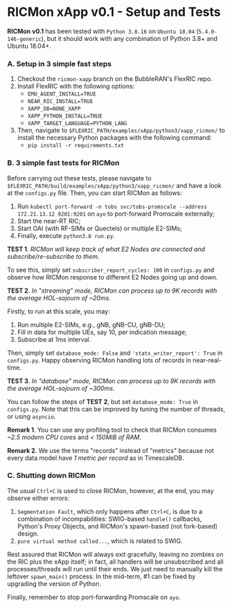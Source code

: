 # RICMon xApp v0.1 - Setup and Tests

**RICMon v0.1** has been tested with `Python 3.8.16` on `Ubuntu 18.04` (`5.4.0-146-generic`), but it should work with any combination of Python 3.8+ and Ubuntu 18.04+.

### A. Setup in 3 simple fast steps
1. Checkout the `ricmon-xapp` branch on the BubbleRAN's FlexRIC repo.
2. Install FlexRIC with the following options:
    * `EMU_AGENT_INSTALL=TRUE`
    * `NEAR_RIC_INSTALL=TRUE`
    * `XAPP_DB=NONE_XAPP`
    * `XAPP_PYTHON_INSTALL=TRUE`
    * `XAPP_TARGET_LANGUAGE=PYTHON_LANG`
3. Then, navigate to `$FLEXRIC_PATH/examples/xApp/python3/xapp_ricmon/` to install the necessary Python packages with the following command:
    * `pip install -r requirements.txt`

### B. 3 simple fast tests for RICMon
Before carrying out these tests, please navigate to `$FLEXRIC_PATH/build/examples/xApp/python3/xapp_ricmon/` and have a look at the `configs.py` file. Then, you can start RICMon as follows:
1. Run `kubectl port-forward -n tobs svc/tobs-promscale --address 172.21.13.12 9201:9201` on `ayo` to port-forward Promscale externally;
2. Start the near-RT RIC;
3. Start OAI (with RF-SIMs or Quectels) or multiple E2-SIMs;
4. Finally, execute `python3.8 run.py`.

**TEST 1**. _RICMon will keep track of what E2 Nodes are connected and subscribe/re-subscribe to them_.

To see this, simply set `subscriber_report_cycles: 100` in `configs.py` and observe how RICMon response to different E2 Nodes going up and down.

**TEST 2**. _In "streaming" mode, RICMon can process up to 9K records with the average HOL-sojourn of ~20ms_.

Firstly, to run at this scale, you may:
1. Run multiple E2-SIMs, e.g., gNB, gNB-CU, gNB-DU;
2. Fill in data for multiple UEs, say 10, per indication message;
3. Subscribe at 1ms interval.

Then, simply set `database_mode: False` and `'stats_writer_report': True` in `configs.py`. Happy observing RICMon handling lots of records in near-real-time.

**TEST 3**. _In "database" mode, RICMon can process up to 9K records with the average HOL-sojourn of ~300ms_.

You can follow the steps of **TEST 2**, but set `database_mode: True` in `configs.py`. Note that this can be improved by tuning the number of threads, or using `asyncio`.

**Remark 1**. You can use any profiling tool to check that RICMon consumes *~2.5 modern CPU cores* and *< 150MiB of RAM*.

**Remark 2**. We use the terms "records" instead of "metrics" because not every data model have _1 metric per record_ as in TimescaleDB.

### C. Shutting down RICMon
The usual `Ctrl+C` is used to close RICMon, however, at the end, you may observe either errors:
1. `Segmentation Fault`, which only happens after `Ctrl+C`, is due to a combination of incompabilities: SWIG-based `handle()` callbacks, Python's Proxy Objects, and RICMon's spawn-based (not fork-based) design.
2. `pure virtual method called...`, which is related to SWIG.

Rest assured that RICMon will always exit gracefully, leaving no zombies on the RIC plus the xApp itself; in fact, all handlers will be unsubscribed and all processes/threads will run until their ends. We just need to manually kill the leftover `spawn_main()` process. In the mid-term, #1 can be fixed by upgrading the version of Python.

Finally, remember to stop port-forwarding Promscale on `ayo`.
